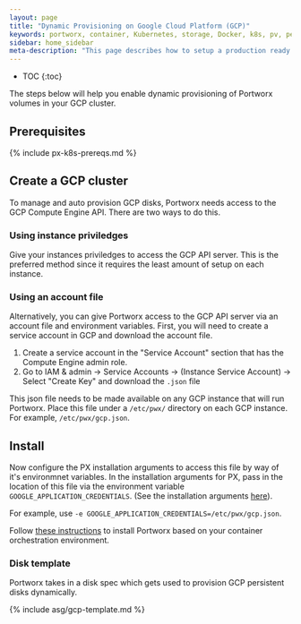 ```yaml
---
layout: page
title: "Dynamic Provisioning on Google Cloud Platform (GCP)"
keywords: portworx, container, Kubernetes, storage, Docker, k8s, pv, persistent disk, gke, gce
sidebar: home_sidebar
meta-description: "This page describes how to setup a production ready Portworx cluster in a Google Cloud Platform (GCP)."
---
```


* TOC
{:toc}

The steps below will help you enable dynamic provisioning of Portworx volumes in your GCP cluster.

## Prerequisites

{% include px-k8s-prereqs.md %}

## Create a GCP cluster

To manage and auto provision GCP disks, Portworx needs access to the GCP Compute Engine API.   There are two ways to do this.

### Using instance priviledges
Give your instances priviledges to access the GCP API server.  This is the preferred method since it requires the least amount of setup on each instance.

### Using an account file
Alternatively, you can give Portworx access to the GCP API server via an account file and environment variables. First, you will need to create a service account in GCP and download the account file.

1. Create a service account in the "Service Account" section that has the Compute Engine admin role.
2. Go to IAM & admin  -> Service Accounts -> (Instance Service Account) -> Select "Create Key" and download the `.json` file

This json file needs to be made available on any GCP instance that will run Portworx.  Place this file under a `/etc/pwx/` directory on each GCP instance.  For example, `/etc/pwx/gcp.json`.

## Install

Now configure the PX installation arguments to access this file by way of it's environmnet variables.  In the installation arguments for PX, pass in the location of this file via the environment variable `GOOGLE_APPLICATION_CREDENTIALS`. (See the installation arguments [here](https://docs.portworx.com/runc/options.html#installation-arguments-to-px)).

For example, use `-e GOOGLE_APPLICATION_CREDENTIALS=/etc/pwx/gcp.json`.

Follow [these instructions](https://docs.portworx.com/#install-with-a-container-orchestrator) to install Portworx based on your container orchestration environment.

### Disk template

Portworx takes in a disk spec which gets used to provision GCP persistent disks dynamically.

{% include asg/gcp-template.md %}

